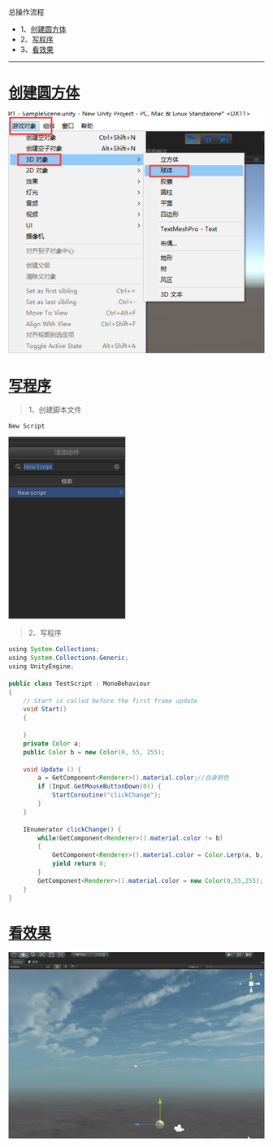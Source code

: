 总操作流程
- 1、[创建圆方体](#unity-01)
- 2、[写程序](#unity-02)
- 3、[看效果](#unity-03)

***

# <a name="unity-01" href="#" >创建圆方体</a>

![](image/3-1.png)


# <a name="unity-02" href="#" >写程序</a>

> 1、创建脚本文件

```shell
New Script
```

![](image/6-1.png)


> 2、写程序

```java
using System.Collections;
using System.Collections.Generic;
using UnityEngine;

public class TestScript : MonoBehaviour
{
    // Start is called before the first frame update
    void Start()
    {
        
    }
    private Color a;
    public Color b = new Color(0, 55, 255);

    void Update () {
        a = GetComponent<Renderer>().material.color;//自身颜色
        if (Input.GetMouseButtonDown(0)) {
            StartCoroutine("clickChange");
        }
    }

    IEnumerator clickChange() {
        while(GetComponent<Renderer>().material.color != b)
        {
            GetComponent<Renderer>().material.color = Color.Lerp(a, b, 0.5f * Time.deltaTime);
            yield return 0;
        }
        GetComponent<Renderer>().material.color = new Color(0,55,255);
    }
}
```

# <a name="unity-03" href="#" >看效果</a>

![](image/6-2.gif)